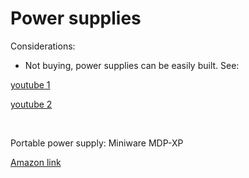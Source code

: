 # Power supplies

Considerations:
- Not buying, power supplies can be easily built. See:

[youtube 1](https://www.youtube.com/watch?v=PhLFmokgr9o)

[youtube 2](https://www.youtube.com/watch?v=wI-KYRdmx-E)

</br>

Portable power supply: Miniware MDP-XP

[Amazon link](https://www.amazon.it/SainSmart-MDP-XP-Digital-Wireless-Connection/dp/B07VVJT496/ref=sr_1_1?__mk_it_IT=%C3%85M%C3%85%C5%BD%C3%95%C3%91&keywords=mdp-xp&qid=1585552009&sr=8-1)
